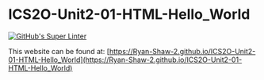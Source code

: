 # ICS2O-Unit2-01-HTML-Hello_World
[![GitHub's Super Linter](https://github.com/Ryan-Shaw-2/ICS2O-Unit2-01-HTML-Hello_World/workflows/GitHub's%20Super%20Linter/badge.svg)](https://github.com/Ryan-Shaw-2/ICS2O-Unit2-01-HTML-Hello_World/actions)

This website can be found at: [https://Ryan-Shaw-2.github.io/ICS2O-Unit2-01-HTML-Hello_World](https://Ryan-Shaw-2.github.io/ICS2O-Unit2-01-HTML-Hello_World)